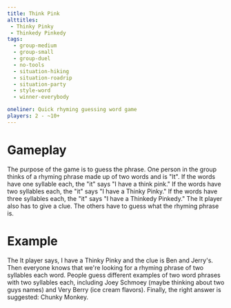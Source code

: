 ```yaml
---
title: Think Pink
alttitles:
 - Thinky Pinky
 - Thinkedy Pinkedy
tags:
  - group-medium
  - group-small
  - group-duel
  - no-tools
  - situation-hiking
  - situation-roadrip
  - situation-party
  - style-word
  - winner-everybody

oneliner: Quick rhyming guessing word game
players: 2 - ~10+
---
```

# Gameplay

The purpose of the game is to guess the phrase.  One person in the group thinks
of a rhyming phrase made up of two words and is "It".  If the words have one
syllable each, the "it" says "I have a think pink."  If the words have two
syllables each, the "it" says "I have a Thinky Pinky."  If the words have three
syllables each, the "it" says "I have a Thinkedy Pinkedy." The It player also
has to give a clue.  The others have to guess what the rhyming phrase is.

# Example

The It player says, I have a Thinky Pinky and the clue is Ben and Jerry's.  Then
everyone knows that we're looking for a rhyming phrase of two syllables each
word. People guess different examples of two word phrases with two syllables
each, including Joey Schmoey (maybe thinking about two guys names) and Very
Berry (ice cream flavors). Finally, the right answer is suggested: Chunky
Monkey.
